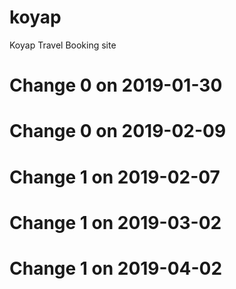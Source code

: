 # koyap
Koyap Travel Booking site
# Change 0 on 2019-01-30
# Change 0 on 2019-02-09
# Change 1 on 2019-02-07
# Change 1 on 2019-03-02
# Change 1 on 2019-04-02
